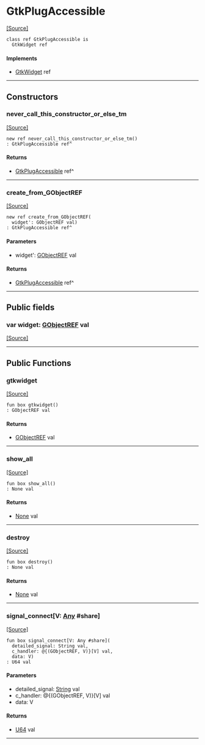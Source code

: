 # GtkPlugAccessible
<span class="source-link">[[Source]](src/gtk3/GtkPlugAccessible.md#L6)</span>
```pony
class ref GtkPlugAccessible is
  GtkWidget ref
```

#### Implements

* [GtkWidget](gtk3-GtkWidget.md) ref

---

## Constructors

### never_call_this_constructor_or_else_tm
<span class="source-link">[[Source]](src/gtk3/GtkPlugAccessible.md#L10)</span>


```pony
new ref never_call_this_constructor_or_else_tm()
: GtkPlugAccessible ref^
```

#### Returns

* [GtkPlugAccessible](gtk3-GtkPlugAccessible.md) ref^

---

### create_from_GObjectREF
<span class="source-link">[[Source]](src/gtk3/GtkPlugAccessible.md#L13)</span>


```pony
new ref create_from_GObjectREF(
  widget': GObjectREF val)
: GtkPlugAccessible ref^
```
#### Parameters

*   widget': [GObjectREF](gtk3-..-gobject-GObjectREF.md) val

#### Returns

* [GtkPlugAccessible](gtk3-GtkPlugAccessible.md) ref^

---

## Public fields

### var widget: [GObjectREF](gtk3-..-gobject-GObjectREF.md) val
<span class="source-link">[[Source]](src/gtk3/GtkPlugAccessible.md#L7)</span>



---

## Public Functions

### gtkwidget
<span class="source-link">[[Source]](src/gtk3/GtkPlugAccessible.md#L9)</span>


```pony
fun box gtkwidget()
: GObjectREF val
```

#### Returns

* [GObjectREF](gtk3-..-gobject-GObjectREF.md) val

---

### show_all
<span class="source-link">[[Source]](src/gtk3/GtkWidget.md#L4)</span>


```pony
fun box show_all()
: None val
```

#### Returns

* [None](builtin-None.md) val

---

### destroy
<span class="source-link">[[Source]](src/gtk3/GtkWidget.md#L7)</span>


```pony
fun box destroy()
: None val
```

#### Returns

* [None](builtin-None.md) val

---

### signal_connect\[V: [Any](builtin-Any.md) #share\]
<span class="source-link">[[Source]](src/gtk3/GtkWidget.md#L10)</span>


```pony
fun box signal_connect[V: Any #share](
  detailed_signal: String val,
  c_handler: @{(GObjectREF, V)}[V] val,
  data: V)
: U64 val
```
#### Parameters

*   detailed_signal: [String](builtin-String.md) val
*   c_handler: @{(GObjectREF, V)}[V] val
*   data: V

#### Returns

* [U64](builtin-U64.md) val

---

